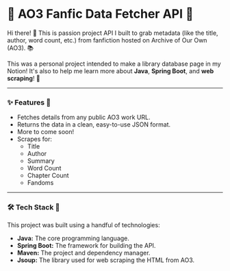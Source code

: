 # 📖 AO3 Fanfic Data Fetcher API 💖

Hi there! 👋 This is passion project API I built to grab metadata (like the title, author, word count, etc.) from fanfiction hosted on Archive of Our Own (AO3). 📚

This was a personal project intended to make a library database page in my Notion! It's also to help me learn more about **Java**, **Spring Boot**, and **web scraping**! 🌟

***

### ✨ Features 💌

* Fetches details from any public AO3 work URL.
* Returns the data in a clean, easy-to-use JSON format.
* More to come soon!
* Scrapes for:
    * Title
    * Author
    * Summary
    * Word Count
    * Chapter Count
    * Fandoms


***

### 🛠️ Tech Stack 🎀

This project was built using a handful of technologies:

* **Java:** The core programming language.
* **Spring Boot:** The framework for building the API.
* **Maven:** The project and dependency manager.
* **Jsoup:** The library used for web scraping the HTML from AO3.
